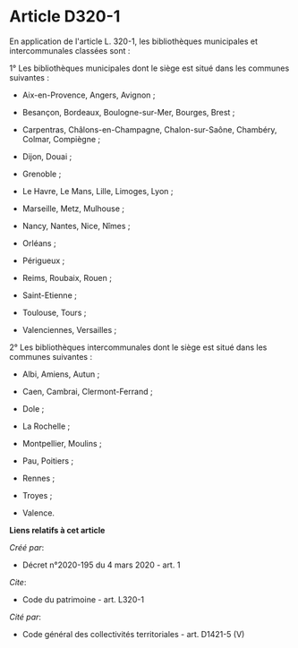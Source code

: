 # Article D320-1

En application de l'article L. 320-1, les bibliothèques municipales et intercommunales classées sont : 

1° Les bibliothèques municipales dont le siège est situé dans les communes suivantes :

- Aix-en-Provence, Angers, Avignon ;

- Besançon, Bordeaux, Boulogne-sur-Mer, Bourges, Brest ;

- Carpentras, Châlons-en-Champagne, Chalon-sur-Saône, Chambéry, Colmar, Compiègne ;

- Dijon, Douai ;

- Grenoble ;

- Le Havre, Le Mans, Lille, Limoges, Lyon ;

- Marseille, Metz, Mulhouse ;

- Nancy, Nantes, Nice, Nîmes ;

- Orléans ;

- Périgueux ;

- Reims, Roubaix, Rouen ;

- Saint-Etienne ;

- Toulouse, Tours ;

- Valenciennes, Versailles ; 

2° Les bibliothèques intercommunales dont le siège est situé dans les communes suivantes :

- Albi, Amiens, Autun ;

- Caen, Cambrai, Clermont-Ferrand ;

- Dole ;

- La Rochelle ;

- Montpellier, Moulins ;

- Pau, Poitiers ;

- Rennes ;

- Troyes ;

- Valence.

**Liens relatifs à cet article**

_Créé par_:

  - Décret n°2020-195 du 4 mars 2020 - art. 1

_Cite_:

  - Code du patrimoine - art. L320-1

_Cité par_:

  - Code général des collectivités territoriales - art. D1421-5 (V)
